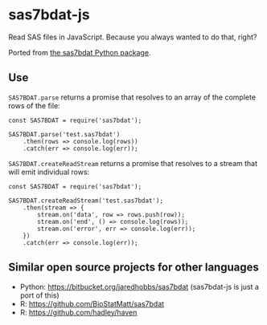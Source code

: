 # sas7bdat-js

Read SAS files in JavaScript. Because you always wanted to do that, right?

Ported from [the sas7bdat Python package](https://bitbucket.org/jaredhobbs/sas7bdat).

## Use

`SAS7BDAT.parse` returns a promise that resolves to an array of the complete rows of the file:

    const SAS7BDAT = require('sas7bdat');

    SAS7BDAT.parse('test.sas7bdat')
        .then(rows => console.log(rows))
        .catch(err => console.log(err));

`SAS7BDAT.createReadStream` returns a promise that resolves to a stream that will emit individual rows:

    const SAS7BDAT = require('sas7bdat');

    SAS7BDAT.createReadStream('test.sas7bdat');
        .then(stream => {
            stream.on('data', row => rows.push(row));
            stream.on('end', () => console.log(rows));
            stream.on('error', err => console.log(err));
        })
        .catch(err => console.log(err));

## Similar open source projects for other languages

- Python: https://bitbucket.org/jaredhobbs/sas7bdat (sas7bdat-js is just a port of this)
- R: https://github.com/BioStatMatt/sas7bdat
- R: https://github.com/hadley/haven
